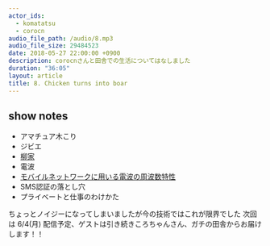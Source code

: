 ```yaml
---
actor_ids:
  - komatatsu
  - corocn
audio_file_path: /audio/8.mp3
audio_file_size: 29484523
date: 2018-05-27 22:00:00 +0900
description: corocnさんと田舎での生活についてはなしました
duration: "36:05"
layout: article
title: 8. Chicken turns into boar
---
```


## show notes

- アマチュア木こり
- ジビエ
- [柳家](https://tabelog.com/gifu/A2103/A210301/21000023/)
- 電波
- [モバイルネットワークに用いる電波の周波数特性](https://www.nttdocomo.co.jp/support/area/know/)
- SMS認証の落とし穴
- プライベートと仕事のわけかた

ちょっとノイジーになってしまいましたが今の技術ではこれが限界でした
次回は 6/4(月) 配信予定、ゲストは引き続きころちゃんさん、ガチの田舎からお届けします！！
